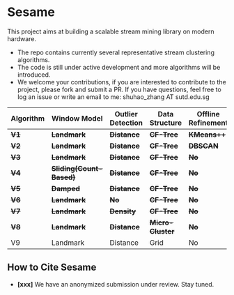 # Sesame

This project aims at building a scalable stream mining library on modern hardware. 

- The repo contains currently several representative stream clustering algorithms.
- The code is still under active development and more algorithms will be introduced.
- We welcome your contributions, if you are interested to contribute to the project, please fork and submit a PR. If you have questions, feel free to log an issue or write an email to me: shuhao_zhang AT sutd.edu.sg

| Algorithm  | Window Model                 | Outlier Detection | Data Structure  | Offline Refinement |
| ---------- | ---------------------------- | ----------------- | --------------- | ------------------ |
| **~~V1~~** | **~~Landmark~~**             | **~~Distance~~**  | **~~CF-Tree~~** | **~~KMeans++~~**   |
| **~~V2~~** | **~~Landmark~~**             | **~~Distance~~**  | **~~CF-Tree~~** | **~~DBSCAN~~**     |
| **~~V3~~** | **~~Landmark~~**             | **~~Distance~~**  | **~~CF-Tree~~** | **~~No~~**         |
| **~~V4~~** | **~~Sliding(Count-Based)~~** | **~~Distance~~**  | **~~CF-Tree~~** | **~~No~~**         |
| **~~V5~~** | **~~Damped~~**               | **~~Distance~~**  | **~~CF-Tree~~**   | **~~No~~**         |
| ~~**V6**~~ | ~~**Landmark**~~             | ~~**No**~~        | ~~**CF-Tree**~~   | ~~**No**~~         |
| ~~**V7**~~ | ~~**Landmark**~~             | ~~**Density**~~   | ~~**CF-Tree**~~   | ~~**No**~~         |
| **~~V8~~** | **~~Landmark~~**             | **~~Distance~~**  | **~~Micro-Cluster~~** | **~~No~~**         |
| V9         | Landmark                     | Distance          | Grid              | No                 |



## How to Cite Sesame

* **[xxx]** We have an anonymized submission under review. Stay tuned.
